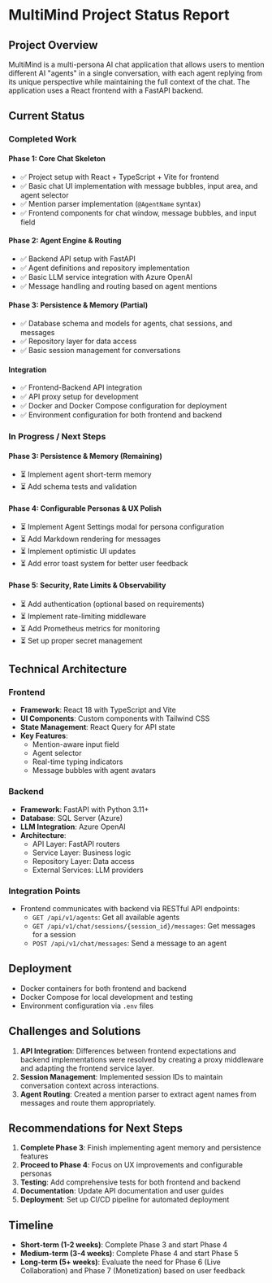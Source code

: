 # MultiMind Project Status Report

## Project Overview
MultiMind is a multi-persona AI chat application that allows users to mention different AI "agents" in a single conversation, with each agent replying from its unique perspective while maintaining the full context of the chat. The application uses a React frontend with a FastAPI backend.

## Current Status

### Completed Work

#### Phase 1: Core Chat Skeleton
- ✅ Project setup with React + TypeScript + Vite for frontend
- ✅ Basic chat UI implementation with message bubbles, input area, and agent selector
- ✅ Mention parser implementation (`@AgentName` syntax)
- ✅ Frontend components for chat window, message bubbles, and input field

#### Phase 2: Agent Engine & Routing
- ✅ Backend API setup with FastAPI
- ✅ Agent definitions and repository implementation
- ✅ Basic LLM service integration with Azure OpenAI
- ✅ Message handling and routing based on agent mentions

#### Phase 3: Persistence & Memory (Partial)
- ✅ Database schema and models for agents, chat sessions, and messages
- ✅ Repository layer for data access
- ✅ Basic session management for conversations

#### Integration
- ✅ Frontend-Backend API integration
- ✅ API proxy setup for development
- ✅ Docker and Docker Compose configuration for deployment
- ✅ Environment configuration for both frontend and backend

### In Progress / Next Steps

#### Phase 3: Persistence & Memory (Remaining)
- ⏳ Implement agent short-term memory
- ⏳ Add schema tests and validation

#### Phase 4: Configurable Personas & UX Polish
- ⏳ Implement Agent Settings modal for persona configuration
- ⏳ Add Markdown rendering for messages
- ⏳ Implement optimistic UI updates
- ⏳ Add error toast system for better user feedback

#### Phase 5: Security, Rate Limits & Observability
- ⏳ Add authentication (optional based on requirements)
- ⏳ Implement rate-limiting middleware
- ⏳ Add Prometheus metrics for monitoring
- ⏳ Set up proper secret management

## Technical Architecture

### Frontend
- **Framework**: React 18 with TypeScript and Vite
- **UI Components**: Custom components with Tailwind CSS
- **State Management**: React Query for API state
- **Key Features**:
  - Mention-aware input field
  - Agent selector
  - Real-time typing indicators
  - Message bubbles with agent avatars

### Backend
- **Framework**: FastAPI with Python 3.11+
- **Database**: SQL Server (Azure)
- **LLM Integration**: Azure OpenAI
- **Architecture**:
  - API Layer: FastAPI routers
  - Service Layer: Business logic
  - Repository Layer: Data access
  - External Services: LLM providers

### Integration Points
- Frontend communicates with backend via RESTful API endpoints:
  - `GET /api/v1/agents`: Get all available agents
  - `GET /api/v1/chat/sessions/{session_id}/messages`: Get messages for a session
  - `POST /api/v1/chat/messages`: Send a message to an agent

## Deployment
- Docker containers for both frontend and backend
- Docker Compose for local development and testing
- Environment configuration via `.env` files

## Challenges and Solutions
1. **API Integration**: Differences between frontend expectations and backend implementations were resolved by creating a proxy middleware and adapting the frontend service layer.
2. **Session Management**: Implemented session IDs to maintain conversation context across interactions.
3. **Agent Routing**: Created a mention parser to extract agent names from messages and route them appropriately.

## Recommendations for Next Steps
1. **Complete Phase 3**: Finish implementing agent memory and persistence features
2. **Proceed to Phase 4**: Focus on UX improvements and configurable personas
3. **Testing**: Add comprehensive tests for both frontend and backend
4. **Documentation**: Update API documentation and user guides
5. **Deployment**: Set up CI/CD pipeline for automated deployment

## Timeline
- **Short-term (1-2 weeks)**: Complete Phase 3 and start Phase 4
- **Medium-term (3-4 weeks)**: Complete Phase 4 and start Phase 5
- **Long-term (5+ weeks)**: Evaluate the need for Phase 6 (Live Collaboration) and Phase 7 (Monetization) based on user feedback